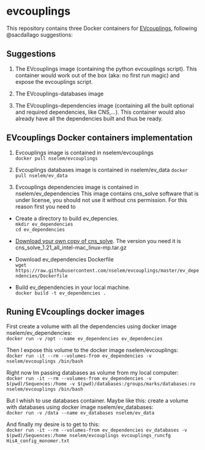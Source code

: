 # evcouplings
This repository contains three Docker containers for [EVcouplings](https://github.com/debbiemarkslab/EVcouplings), following @sacdallago suggestions:  

## Suggestions  
1. The EVcouplings image (containing the python evcouplings script). This container would work out of the box (aka: no first run magic) and expose the evcouplings script.  

2.  The EVcouplings-databases image 

3. The EVcouplings-dependencies image (containing all the built optional and required dependencies, like CNS,...). This container would also already have all the dependencies built and thus be ready.  


## EVcouplings Docker containers implementation   

1. Evcouplings image is contained in nselem/evcouplings  
`docker pull nselem/evcouplings`  

2. Evcouplings databases image is contained in nselem/ev_data
`docker pull nselem/ev_data`  

3. Evcouplings dependencies image is contained in nselem/ev_dependencies
This image contains cns_solve software that is under license, you should not use it without cns permission. For this reason first you need to 
- Create a directory to build ev_depencies.  
 `mkdir ev_dependencies`  
 `cd ev_dependencies`  
 
- [Download your own copy of cns_solve](http://cns-online.org/cns_request/). The version you need it is cns_solve_1.21_all_intel-mac_linux-mp.tar.gz  

-  Download ev_dependencies Dockerfile  
 `wget  https://raw.githubusercontent.com/nselem/evcouplings/master/ev_dependencies/Dockerfile`     
 
- Build ev_dependencies in your local machine.   
`docker build -t ev_dependencies .`  


## Runing EVcouplings docker images  
First create a volume with all the dependencies using docker image nselem/ev_dependencies:    
`docker run -v /opt --name ev_dependencies ev_dependencies  `   

Then I expose this volume to the docker image nselem/evcouplings:    
`docker run -it --rm --volumes-from ev_dependencies -v nselem/evcouplings /bin/bash  `   

Right now Im passing databases as volume from my local computer:      
`docker run -it --rm --volumes-from ev_dependencies -v $(pwd)/Sequences:/home -v $(pwd)/databases:/groups/marks/databases:ro nselem/evcouplings /bin/bash  `   

But I whish to use databases container. Maybe like this: create a volume with databases using docker image nselem/ev_databases:    
`docker run -v /data --name ev_databases nselem/ev_data  `  


And finally my desire is to get to this:  
`docker run -it --rm --volumes-from ev_dependencies ev_databases -v $(pwd)/Sequences:/home nselem/evcouplings evcouplings_runcfg HisA_config_monomer.txt`  

